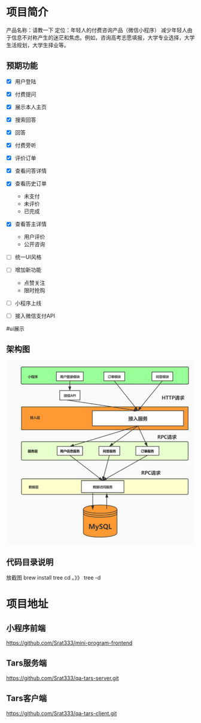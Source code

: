 # 项目简介
产品名称：请教一下
定位：年轻人的付费咨询产品（微信小程序）
减少年轻人由于信息不对称产生的迷茫和焦虑。例如，咨询高考志愿填报，大学专业选择，大学生活规划，大学生择业等。

## 预期功能

- [x] 用户登陆
- [x] 付费提问
- [x] 展示本人主页
- [x] 搜索回答
- [x] 回答
- [x] 付费旁听
- [x] 评价订单
- [x] 查看问答详情
- [x] 查看历史订单
  * 未支付
  * 未评价
  * 已完成
- [x] 查看答主详情
  * 用户评价
  * 公开咨询
- [ ] 统一UI风格
- [ ] 增加新功能
  * 点赞关注
  * 限时抢购
- [ ] 小程序上线
- [ ] 接入微信支付API


#ui展示

## 架构图

![](https://github.com/Srat333/qa-tars-client/blob/master/tarsproject.jpg)

## 代码目录说明
放截图
brew install tree
cd 。》》
tree -d

# 项目地址
## 小程序前端
https://github.com/Srat333/mini-program-frontend
## Tars服务端
https://github.com/Srat333/qa-tars-server.git
## Tars客户端
https://github.com/Srat333/qa-tars-client.git

